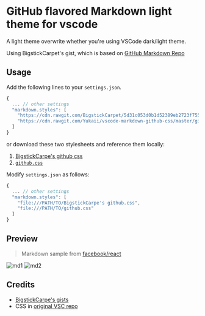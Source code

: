 # GitHub flavored Markdown light theme for vscode

A light theme overwrite whether you're using VSCode dark/light theme.

Using BigstickCarpet's gist, which is based on [GitHub Markdown Repo][markdown-css]

## Usage

Add the following lines to your `settings.json`.

```js
{
  ... // other settings
  "markdown.styles": [
    "https://cdn.rawgit.com/BigstickCarpet/5d31c053d0b1d52389eb2723f7550907/raw/88e4538c0fc46e39a97f332b43546f92762a6bb6/github-markdown.css",
    "https://cdn.rawgit.com/Yukaii/vscode-markdown-github-css/master/github.css"
  ]
}
```

or download these two stylesheets and reference them locally:

1. [BigstickCarpe's github css](https://gist.github.com/BigstickCarpet/5d31c053d0b1d52389eb2723f7550907)
2. [`github.css`](https://cdn.rawgit.com/Yukaii/vscode-markdown-github-css/master/github.css)

Modify `settings.json` as follows:

```js
{
  ... // other settings
  "markdown.styles": [ 
    "file:///PATH/TO/BigstickCarpe's github.css",
    "file:///PATH/TO/github.css"
  ]
}
```

## Preview

> Markdown sample from [facebook/react][react]

![md1](http://i.imgur.com/hHbhwHJ.png)
![md2](http://i.imgur.com/1cHzwmM.png)

## Credits

* [BigstickCarpe's gists](https://gist.github.com/BigstickCarpet/5d31c053d0b1d52389eb2723f7550907)
* CSS in [original VSC repo](https://github.com/Microsoft/vscode/blob/master/src/vs/workbench/parts/extensions/electron-browser/media/markdown.css)

[markdown-css]: https://github.com/sindresorhus/github-markdown-css
[react]: https://github.com/facebook/react/blob/master/README.md
